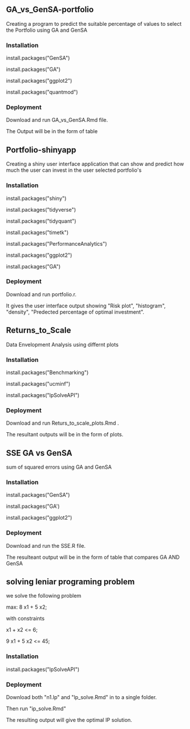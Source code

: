 ## GA_vs_GenSA-portfolio

Creating a program to predict the suitable percentage of values to select the Portfolio using GA and GenSA

### Installation

install.packages("GenSA")

install.packages("GA")

install.packages("ggplot2")

install.packages("quantmod")

### Deployment

Download and run GA_vs_GenSA.Rmd file.

The Output will be in the form of table

## Portfolio-shinyapp

Creating a shiny user interface application that can show and predict how much the user can invest in the user selected portfolio's

### Installation

install.packages("shiny")

install.packages("tidyverse")

install.packages("tidyquant")

install.packages("timetk")

install.packages("PerformanceAnalytics")

install.packages("ggplot2")

install.packages("GA")

### Deployment

Download and run portfolio.r.

It gives the user interface output showing "Risk plot", "histogram", "density", "Predected percentage of optimal investment".


## Returns_to_Scale

Data Envelopment Analysis using differnt plots


### Installation

install.packages("Benchmarking")

install.packages("ucminf")

install.packages("lpSolveAPI")

### Deployment

Download and run Returs_to_scale_plots.Rmd .

The resultant outputs will be in the form of plots.


## SSE GA vs GenSA

sum of squared errors using GA and GenSA

### Installation

install.packages("GenSA")

install.packages("GA')

install.packages("ggplot2")

### Deployment

Download and run the SSE.R file.

The resulteant output will be in the form of table that compares GA AND GenSA


## solving leniar programing problem

we solve the following problem 

max: 8 x1 + 5 x2;

with constraints

x1 + x2 <= 6;

9 x1 + 5 x2 <= 45;

### Installation

install.packages("lpSolveAPI")

### Deployment

Download both "n1.lp" and "lp_solve.Rmd" in to a single folder.

Then run "ip_solve.Rmd"

The resulting output will give the optimal IP solution.


